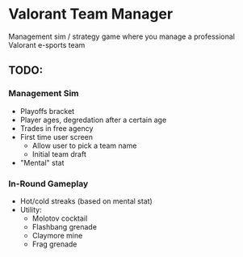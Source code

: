 # Valorant Team Manager

Management sim / strategy game where you manage a professional Valorant e-sports team

## TODO:

### Management Sim

- Playoffs bracket
- Player ages, degredation after a certain age
- Trades in free agency
- First time user screen
  - Allow user to pick a team name
  - Initial team draft
- "Mental" stat

### In-Round Gameplay

- Hot/cold streaks (based on mental stat)
- Utility:
  - Molotov cocktail
  - Flashbang grenade
  - Claymore mine
  - Frag grenade
